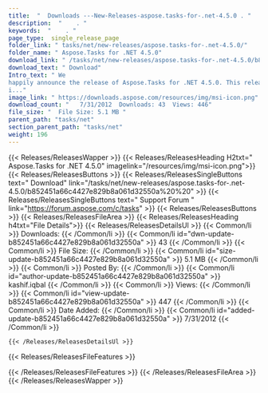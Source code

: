 ```yaml
---
title:  "  Downloads ---New-Releases-aspose.tasks-for-.net-4.5.0 . " 
description:  "    . " 
keywords:  "    . " 
page_type:  single_release_page
folder_link: " tasks/net/new-releases/aspose.tasks-for-.net-4.5.0/"
folder_name: " Aspose.Tasks for .NET 4.5.0"
download_link: " /tasks/net/new-releases/aspose.tasks-for-.net-4.5.0/b852451a66c4427e829b8a061d32550a"
download_text: " Download"
Intro_text: " We
happily announce the release of Aspose.Tasks for .NET 4.5.0. This release
i..."
image_link: " https://downloads.aspose.com/resources/img/msi-icon.png"
download_count: "   7/31/2012  Downloads: 43  Views: 446"
file_size: "  File Size: 5.1 MB "
parent_path: "tasks/net"
section_parent_path: "tasks/net"
weight: 196 
---
```


{{< Releases/ReleasesWapper >}}
  {{< Releases/ReleasesHeading H2txt=" Aspose.Tasks for .NET 4.5.0" imagelink="/resources/img/msi-icon.png">}}
  {{< Releases/ReleasesButtons >}}
    {{< Releases/ReleasesSingleButtons text=" Download" link="/tasks/net/new-releases/aspose.tasks-for-.net-4.5.0/b852451a66c4427e829b8a061d32550a%20%20" >}}
    {{< Releases/ReleasesSingleButtons text=" Support Forum " link="https://forum.aspose.com/c/tasks" >}}
  {{< Releases/ReleasesButtons >}}
  {{< Releases/ReleasesFileArea >}}
    {{< Releases/ReleasesHeading h4txt="File Details">}}
    {{< Releases/ReleasesDetailsUl >}}
            {{< Common/li  >}} Downloads: {{< /Common/li >}} 
      {{< Common/li id="dwn-update-b852451a66c4427e829b8a061d32550a" >}} 43 {{< /Common/li >}} 
      {{< Common/li  >}} File Size: {{< /Common/li >}} 
      {{< Common/li id="size-update-b852451a66c4427e829b8a061d32550a" >}} 5.1 MB {{< /Common/li >}} 
      {{< Common/li  >}} Posted By: {{< /Common/li >}} 
      {{< Common/li id="author-update-b852451a66c4427e829b8a061d32550a" >}} kashif.iqbal {{< /Common/li >}} 
      {{< Common/li  >}} Views: {{< /Common/li >}} 
      {{< Common/li id="view-update-b852451a66c4427e829b8a061d32550a" >}} 447 {{< /Common/li >}} 
      {{< Common/li  >}} Date Added: {{< /Common/li >}} 
      {{< Common/li id="added-update-b852451a66c4427e829b8a061d32550a" >}} 7/31/2012 {{< /Common/li >}} 

    {{< /Releases/ReleasesDetailsUl >}}

  {{< Releases/ReleasesFileFeatures >}}
      
  {{< /Releases/ReleasesFileFeatures >}}
 {{< /Releases/ReleasesFileArea >}}
{{< /Releases/ReleasesWapper >}}


